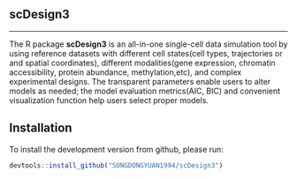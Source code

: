 ## scDesign3

---

The R package **scDesign3** is an all-in-one single-cell data simulation tool by using reference datasets with different cell states(cell types, trajectories or and spatial coordinates), different modalities(gene expression, chromatin accessibility, protein abundance, methylation,etc), and complex experimental designs. The transparent parameters enable users to alter models as needed; the model evaluation metrics(AIC, BIC) and convenient visualization function help users select proper models. 


## Installation
To install the development version from github, please run:
```r
devtools::install_github("SONGDONGYUAN1994/scDesign3")
```
